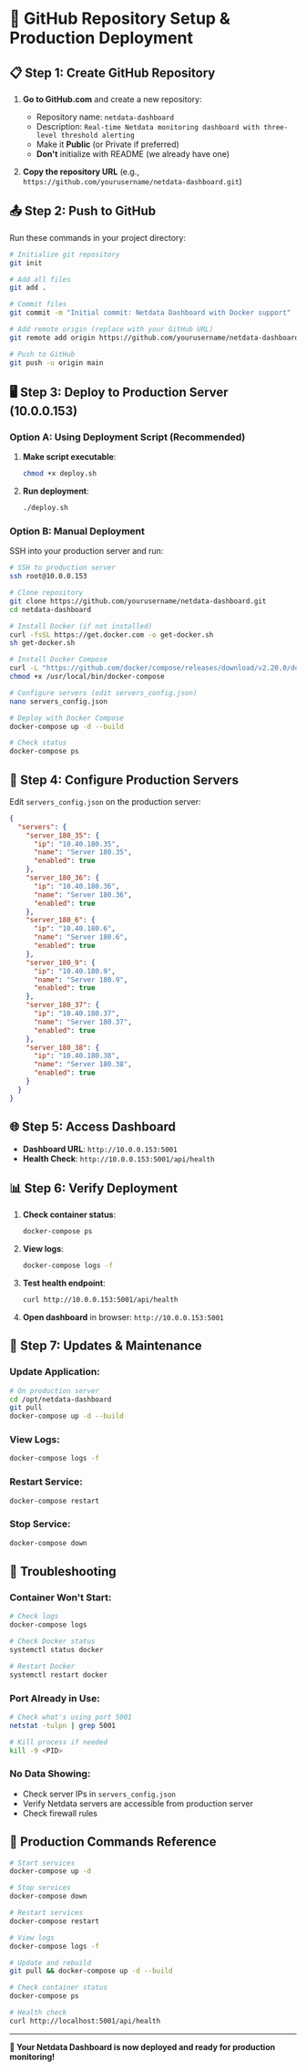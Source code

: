 # 🚀 GitHub Repository Setup & Production Deployment

## 📋 **Step 1: Create GitHub Repository**

1. **Go to GitHub.com** and create a new repository:
   - Repository name: `netdata-dashboard`
   - Description: `Real-time Netdata monitoring dashboard with three-level threshold alerting`
   - Make it **Public** (or Private if preferred)
   - **Don't** initialize with README (we already have one)

2. **Copy the repository URL** (e.g., `https://github.com/yourusername/netdata-dashboard.git`)

## 📤 **Step 2: Push to GitHub**

Run these commands in your project directory:

```bash
# Initialize git repository
git init

# Add all files
git add .

# Commit files
git commit -m "Initial commit: Netdata Dashboard with Docker support"

# Add remote origin (replace with your GitHub URL)
git remote add origin https://github.com/yourusername/netdata-dashboard.git

# Push to GitHub
git push -u origin main
```

## 🖥️ **Step 3: Deploy to Production Server (10.0.0.153)**

### **Option A: Using Deployment Script (Recommended)**

1. **Make script executable**:
   ```bash
   chmod +x deploy.sh
   ```

2. **Run deployment**:
   ```bash
   ./deploy.sh
   ```

### **Option B: Manual Deployment**

SSH into your production server and run:

```bash
# SSH to production server
ssh root@10.0.0.153

# Clone repository
git clone https://github.com/yourusername/netdata-dashboard.git
cd netdata-dashboard

# Install Docker (if not installed)
curl -fsSL https://get.docker.com -o get-docker.sh
sh get-docker.sh

# Install Docker Compose
curl -L "https://github.com/docker/compose/releases/download/v2.20.0/docker-compose-$(uname -s)-$(uname -m)" -o /usr/local/bin/docker-compose
chmod +x /usr/local/bin/docker-compose

# Configure servers (edit servers_config.json)
nano servers_config.json

# Deploy with Docker Compose
docker-compose up -d --build

# Check status
docker-compose ps
```

## 🔧 **Step 4: Configure Production Servers**

Edit `servers_config.json` on the production server:

```json
{
  "servers": {
    "server_180_35": {
      "ip": "10.40.180.35",
      "name": "Server 180.35",
      "enabled": true
    },
    "server_180_36": {
      "ip": "10.40.180.36",
      "name": "Server 180.36",
      "enabled": true
    },
    "server_180_6": {
      "ip": "10.40.180.6",
      "name": "Server 180.6",
      "enabled": true
    },
    "server_180_9": {
      "ip": "10.40.180.9",
      "name": "Server 180.9",
      "enabled": true
    },
    "server_180_37": {
      "ip": "10.40.180.37",
      "name": "Server 180.37",
      "enabled": true
    },
    "server_180_38": {
      "ip": "10.40.180.38",
      "name": "Server 180.38",
      "enabled": true
    }
  }
}
```

## 🌐 **Step 5: Access Dashboard**

- **Dashboard URL**: `http://10.0.0.153:5001`
- **Health Check**: `http://10.0.0.153:5001/api/health`

## 📊 **Step 6: Verify Deployment**

1. **Check container status**:
   ```bash
   docker-compose ps
   ```

2. **View logs**:
   ```bash
   docker-compose logs -f
   ```

3. **Test health endpoint**:
   ```bash
   curl http://10.0.0.153:5001/api/health
   ```

4. **Open dashboard** in browser: `http://10.0.0.153:5001`

## 🔄 **Step 7: Updates & Maintenance**

### **Update Application**:
```bash
# On production server
cd /opt/netdata-dashboard
git pull
docker-compose up -d --build
```

### **View Logs**:
```bash
docker-compose logs -f
```

### **Restart Service**:
```bash
docker-compose restart
```

### **Stop Service**:
```bash
docker-compose down
```

## 🚨 **Troubleshooting**

### **Container Won't Start**:
```bash
# Check logs
docker-compose logs

# Check Docker status
systemctl status docker

# Restart Docker
systemctl restart docker
```

### **Port Already in Use**:
```bash
# Check what's using port 5001
netstat -tulpn | grep 5001

# Kill process if needed
kill -9 <PID>
```

### **No Data Showing**:
- Check server IPs in `servers_config.json`
- Verify Netdata servers are accessible from production server
- Check firewall rules

## 📝 **Production Commands Reference**

```bash
# Start services
docker-compose up -d

# Stop services
docker-compose down

# Restart services
docker-compose restart

# View logs
docker-compose logs -f

# Update and rebuild
git pull && docker-compose up -d --build

# Check container status
docker-compose ps

# Health check
curl http://localhost:5001/api/health
```

---

**🎉 Your Netdata Dashboard is now deployed and ready for production monitoring!**
